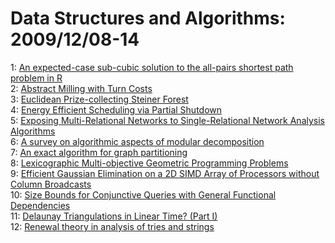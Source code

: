 # Data Structures and Algorithms: 2009/12/08-14  
1: [An expected-case sub-cubic solution to the all-pairs shortest path  problem in R](https://doi.org/10.48550/arXiv.0912.0975)  
2: [Abstract Milling with Turn Costs](https://doi.org/10.48550/arXiv.0912.1050)  
3: [Euclidean Prize-collecting Steiner Forest](https://doi.org/10.48550/arXiv.0912.1137)  
4: [Energy Efficient Scheduling via Partial Shutdown](https://doi.org/10.48550/arXiv.0912.1329)  
5: [Exposing Multi-Relational Networks to Single-Relational Network Analysis  Algorithms](https://doi.org/10.48550/arXiv.0806.2274)  
6: [A survey on algorithmic aspects of modular decomposition](https://doi.org/10.48550/arXiv.0912.1457)  
7: [An exact algorithm for graph partitioning](https://doi.org/10.48550/arXiv.0912.1664)  
8: [Lexicographic Multi-objective Geometric Programming Problems](https://doi.org/10.48550/arXiv.0912.1832)  
9: [Efficient Gaussian Elimination on a 2D SIMD Array of Processors without  Column Broadcasts](https://doi.org/10.48550/arXiv.0912.2047)  
10: [Size Bounds for Conjunctive Queries with General Functional Dependencies](https://doi.org/10.48550/arXiv.0909.2030)  
11: [Delaunay Triangulations in Linear Time? (Part I)](https://doi.org/10.48550/arXiv.0812.0387)  
12: [Renewal theory in analysis of tries and strings](https://doi.org/10.48550/arXiv.0912.2174)  